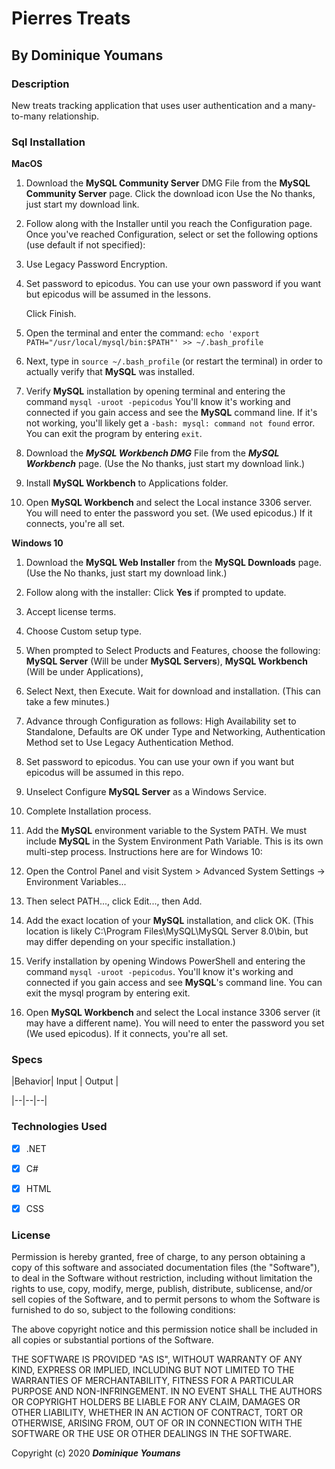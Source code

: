 # Pierres Treats

  

## By **Dominique Youmans**

  
  
  

### Description

  

New treats tracking application that uses user authentication and a many-to-many relationship.
  

### Sql Installation

  

**MacOS**

 1. Download the **MySQL Community Server** DMG File from the **MySQL
    Community Server** page. Click the download icon Use the No thanks,
    just start my download link.

  

 2. Follow along with the Installer until you reach the Configuration
    page. Once you've reached Configuration, select or set the following
    options (use default if not specified):

  

 3. Use Legacy Password Encryption.
 4. Set password to epicodus. You can use your own password if you want
    but epicodus will be assumed in the lessons.
    
    Click Finish.
 5. Open the terminal and enter the command:
		`echo 'export
        PATH="/usr/local/mysql/bin:$PATH"' >> ~/.bash_profile`

	

	

 1. Next, type in `source ~/.bash_profile` (or restart the terminal) in
    order to actually verify that **MySQL** was installed.
 2. Verify **MySQL** installation by opening terminal and entering the
    command `mysql -uroot -pepicodus` You'll know it's working and
    connected if you gain access and see the **MySQL** command line. If it's
    not working, you'll likely get a `-bash: mysql: command not found`
    error. You can exit the program by entering `exit`.

  

 1. Download the ***MySQL Workbench DMG*** File from the ***MySQL Workbench*** page.
    (Use the No thanks, just start my download link.)

  

 1. Install **MySQL Workbench** to Applications folder.

  

 1. Open **MySQL Workbench** and select the Local instance 3306 server. You
    will need to enter the password you set. (We used epicodus.) If it
    connects, you're all set.

  

**Windows 10**

 1. Download the **MySQL Web Installer** from the **MySQL Downloads** page. (Use
    the No thanks, just start my download link.)

  

 1. Follow along with the installer: Click **Yes** if prompted to update.
 2. Accept license terms.
 3. Choose Custom setup type.
 4. When prompted to Select Products and Features, choose the following: **MySQL Server** (Will be under **MySQL Servers**), **MySQL Workbench** (Will be under Applications), 
 5. Select Next, then Execute. Wait for download and installation. (This
    can take a few minutes.)
 6. Advance through Configuration as follows: High Availability set to Standalone, Defaults are OK under Type and Networking, Authentication Method set to Use Legacy Authentication Method.
 7. Set password to epicodus. You can use your own if you want but
    epicodus will be assumed in this repo.
 8. Unselect Configure **MySQL Server** as a Windows Service.
 9. Complete Installation process.
 10. Add the **MySQL** environment variable to the System PATH. We must
     include **MySQL** in the System Environment Path Variable. This is its
     own multi-step process. Instructions here are for Windows 10:
 11. Open the Control Panel and visit System > Advanced System Settings
     -> Environment Variables...
 12. Then select PATH..., click Edit..., then Add.
 13. Add the exact location of your **MySQL** installation, and click OK.
     (This location is likely C:\Program Files\MySQL\MySQL Server
     8.0\bin, but may differ depending on your specific installation.)
 14. Verify installation by opening Windows PowerShell and entering the
     command `mysql -uroot -pepicodus`. You'll know it's working and
     connected if you gain access and see **MySQL**'s command line. You can exit the mysql program by entering exit.

  

 1. Open **MySQL Workbench** and select the Local instance 3306 server (it  
    may have a different name). You will need to enter the password you 
    set (We used epicodus). If it connects, you're all set.

  


  

  

  
  

### Specs

|Behavior| Input | Output |

|--|--|--|


  
  
  
  
  



  

### Technologies Used

  

-  [x] .NET

-  [x] C#

-  [x] HTML

-  [x] CSS

  
  

### License

  

Permission is hereby granted, free of charge, to any person obtaining a copy of this software and associated documentation files (the "Software"), to deal in the Software without restriction, including without limitation the rights to use, copy, modify, merge, publish, distribute, sublicense, and/or sell copies of the Software, and to permit persons to whom the Software is furnished to do so, subject to the following conditions:

  

The above copyright notice and this permission notice shall be included in all copies or substantial portions of the Software.

  

THE SOFTWARE IS PROVIDED "AS IS", WITHOUT WARRANTY OF ANY KIND, EXPRESS OR IMPLIED, INCLUDING BUT NOT LIMITED TO THE WARRANTIES OF MERCHANTABILITY, FITNESS FOR A PARTICULAR PURPOSE AND NON-INFRINGEMENT. IN NO EVENT SHALL THE AUTHORS OR COPYRIGHT HOLDERS BE LIABLE FOR ANY CLAIM, DAMAGES OR OTHER LIABILITY, WHETHER IN AN ACTION OF CONTRACT, TORT OR OTHERWISE, ARISING FROM, OUT OF OR IN CONNECTION WITH THE SOFTWARE OR THE USE OR OTHER DEALINGS IN THE SOFTWARE.

  

Copyright (c) 2020 **_Dominique Youmans_**